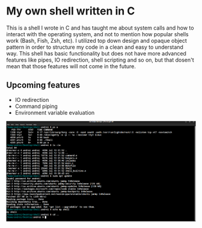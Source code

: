 # My own shell written in C

This is a shell I wrote in C and has taught me about system calls and how to interact with the operating system, and not to mention how popular shells work (Bash, Fish, Zsh, etc). I utilized top down design and opaque object pattern in order to structure my code in a clean and easy to understand way. This shell has basic functionality but does not have more advanced features like pipes, IO redirection, shell scripting and so on, but that dosen't mean that those features will not come in the future.

## Upcoming features

- IO redirection
- Command piping
- Environment variable evaluation


![Shell photo](./photos/shell.png)

